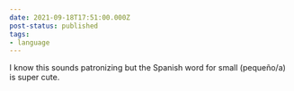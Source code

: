 ```yaml
---
date: 2021-09-18T17:51:00.000Z
post-status: published
tags:
- language
---
```


I know this sounds patronizing but the Spanish word for small (pequeño/a) is super cute.
